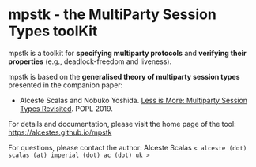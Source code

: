 # mpstk - the MultiParty Session Types toolKit

mpstk is a toolkit for **specifying multiparty protocols** and
**verifying their properties** (e.g., deadlock-freedom and liveness).

mpstk is based on the **generalised theory of multiparty session
types** presented in the companion paper:

*  Alceste Scalas and Nobuko Yoshida.
   [Less is More: Multiparty Session Types Revisited](https://doi.org/10.1145/3290343).
   POPL 2019.

For details and documentation, please visit the home page of the tool:
<https://alcestes.github.io/mpstk>

For questions, please contact the author:
Alceste Scalas `< alceste (dot) scalas (at) imperial (dot) ac (dot) uk >`
